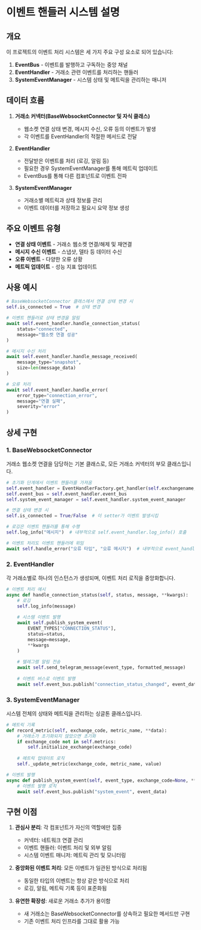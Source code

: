 # 이벤트 핸들러 시스템 설명

## 개요
이 프로젝트의 이벤트 처리 시스템은 세 가지 주요 구성 요소로 되어 있습니다:

1. **EventBus** - 이벤트를 발행하고 구독하는 중앙 채널
2. **EventHandler** - 거래소 관련 이벤트를 처리하는 핸들러
3. **SystemEventManager** - 시스템 상태 및 메트릭을 관리하는 매니저

## 데이터 흐름

1. **거래소 커넥터(BaseWebsocketConnector 및 자식 클래스)** 
   - 웹소켓 연결 상태 변경, 메시지 수신, 오류 등의 이벤트가 발생
   - 각 이벤트를 EventHandler의 적절한 메서드로 전달

2. **EventHandler**
   - 전달받은 이벤트를 처리 (로깅, 알림 등)
   - 필요한 경우 SystemEventManager를 통해 메트릭 업데이트
   - EventBus를 통해 다른 컴포넌트로 이벤트 전파

3. **SystemEventManager**
   - 거래소별 메트릭과 상태 정보를 관리
   - 이벤트 데이터를 저장하고 필요시 요약 정보 생성

## 주요 이벤트 유형

- **연결 상태 이벤트** - 거래소 웹소켓 연결/해제 및 재연결
- **메시지 수신 이벤트** - 스냅샷, 델타 등 데이터 수신
- **오류 이벤트** - 다양한 오류 상황
- **메트릭 업데이트** - 성능 지표 업데이트

## 사용 예시

```python
# BaseWebsocketConnector 클래스에서 연결 상태 변경 시
self.is_connected = True  # 상태 변경

# 이벤트 핸들러로 상태 변경을 알림
await self.event_handler.handle_connection_status(
    status="connected",
    message="웹소켓 연결 성공"
)

# 메시지 수신 처리
await self.event_handler.handle_message_received(
    message_type="snapshot",
    size=len(message_data)
)

# 오류 처리
await self.event_handler.handle_error(
    error_type="connection_error",
    message="연결 실패",
    severity="error"
)
```

## 상세 구현

### 1. BaseWebsocketConnector

거래소 웹소켓 연결을 담당하는 기본 클래스로, 모든 거래소 커넥터의 부모 클래스입니다.

```python
# 초기화 단계에서 이벤트 핸들러를 가져옴
self.event_handler = EventHandlerFactory.get_handler(self.exchangename, self.settings)
self.event_bus = self.event_handler.event_bus
self.system_event_manager = self.event_handler.system_event_manager

# 연결 상태 변경 시
self.is_connected = True/False  # 이 setter가 이벤트 발생시킴

# 로깅은 이벤트 핸들러를 통해 수행
self.log_info("메시지")  # 내부적으로 self.event_handler.log_info() 호출

# 이벤트 처리도 이벤트 핸들러에 위임
await self.handle_error("오류 타입", "오류 메시지")  # 내부적으로 event_handler.handle_error() 호출
```

### 2. EventHandler

각 거래소별로 하나의 인스턴스가 생성되며, 이벤트 처리 로직을 중앙화합니다.

```python
# 이벤트 처리 예시
async def handle_connection_status(self, status, message, **kwargs):
    # 로깅
    self.log_info(message)
    
    # 시스템 이벤트 발행
    await self.publish_system_event(
        EVENT_TYPES["CONNECTION_STATUS"],
        status=status,
        message=message,
        **kwargs
    )
    
    # 텔레그램 알림 전송
    await self.send_telegram_message(event_type, formatted_message)
    
    # 이벤트 버스로 이벤트 발행
    await self.event_bus.publish("connection_status_changed", event_data)
```

### 3. SystemEventManager

시스템 전체의 상태와 메트릭을 관리하는 싱글톤 클래스입니다.

```python
# 메트릭 기록
def record_metric(self, exchange_code, metric_name, **data):
    # 거래소가 초기화되지 않았으면 초기화
    if exchange_code not in self.metrics:
        self.initialize_exchange(exchange_code)
    
    # 메트릭 업데이트 로직
    self._update_metric(exchange_code, metric_name, value)

# 이벤트 발행
async def publish_system_event(self, event_type, exchange_code=None, **data):
    # 이벤트 발행 로직
    await self.event_bus.publish("system_event", event_data)
```

## 구현 이점

1. **관심사 분리**: 각 컴포넌트가 자신의 역할에만 집중
   - 커넥터: 네트워크 연결 관리
   - 이벤트 핸들러: 이벤트 처리 및 외부 알림
   - 시스템 이벤트 매니저: 메트릭 관리 및 모니터링

2. **중앙화된 이벤트 처리**: 모든 이벤트가 일관된 방식으로 처리됨
   - 동일한 타입의 이벤트는 항상 같은 방식으로 처리
   - 로깅, 알림, 메트릭 기록 등이 표준화됨

3. **유연한 확장성**: 새로운 거래소 추가가 용이함
   - 새 거래소는 BaseWebsocketConnector를 상속하고 필요한 메서드만 구현
   - 기존 이벤트 처리 인프라를 그대로 활용 가능
